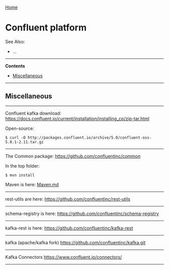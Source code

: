 [Home](Readme.md)
# Confluent platform

See Also:

- ...

---

**Contents**

- [Miscellaneous](Confluent.md#miscellaneous)

---

## Miscellaneous

---

Confluent kafka download:
https://docs.confluent.io/current/installation/installing_cp/zip-tar.html

Open-source:

    $ curl -O http://packages.confluent.io/archive/5.0/confluent-oss-5.0.1-2.11.tar.gz

---

The Common package:
https://github.com/confluentinc/common

In the top folder:

    $ mvn install
    
Maven is here: [Maven.md](Maven.md)
    
---
    
rest-utils are here:
https://github.com/confluentinc/rest-utils

---

schema-registry is here:
https://github.com/confluentinc/schema-registry

---

kafka-rest is here:
https://github.com/confluentinc/kafka-rest

---

kafka (apache/kafka fork)
https://github.com/confluentinc/kafka.git

---

Kafka Connectors
https://www.confluent.io/connectors/

---